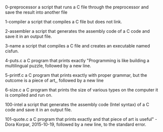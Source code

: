 0-preprocessor		a script that runs a C file through the preprocessor and save the result into another file

1-compiler		a script that compiles a C file but does not link.

2-assembler		a script that generates the assembly code of a C code and save it in an output file.

3-name			a script that compiles a C file and creates an executable named cisfun.

4-puts.c		a C program that prints exactly "Programming is like building a multilingual puzzle, followed by a new line.

5-printf.c		a C program that prints exactly with proper grammar, but the outcome is a piece of art,, followed by a new line

6-size.c		a C program that prints the size of various types on the computer it is compiled and run on.

100-intel		a script that generates the assembly code (Intel syntax) of a C code and save it in an output file.

101-quote.c		a C program that prints exactly and that piece of art is useful" - Dora Korpar, 2015-10-19, followed by a new line, to the standard error.
